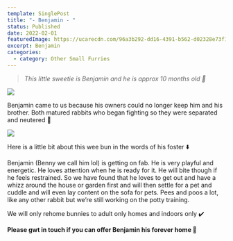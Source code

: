 ```yaml
---
template: SinglePost
title: "- Benjamin - "
status: Published
date: 2022-02-01
featuredImage: https://ucarecdn.com/96a3b292-dd16-4391-b562-d02328e73f1c/-/crop/720x307/0,284/-/preview/
excerpt: Benjamin
categories:
  - category: Other Small Furries
---
```

> *This little sweetie is Benjamin and he is approx 10 months old 🐰* 




![](https://ucarecdn.com/9a4a883e-5e14-432c-9256-d649da145471/)

Benjamin came to us because his owners could no longer keep him and his brother. Both matured rabbits who began fighting so they were separated and neutered 🥜 

![](https://ucarecdn.com/1c954af2-6e4f-43c3-acf7-74064b3cfd9c/)


Here is a little bit about this wee bun in the words of his foster ⬇️ 


Benjamin (Benny we call him lol) is getting on fab. He is very playful and energetic. He loves attention when he is ready for it. He will bite though if he feels restrained. So we have found that he loves to get out and have a whizz around the house or garden first and will then settle for a pet and cuddle and will even lay content on the sofa for pets. Pees and poos a lot, like any other rabbit but we’re still working on the potty training.


We will only rehome bunnies to adult only homes and indoors only ✔️ 


**Please gwt in touch if you can offer Benjamin his forever home 🏡**